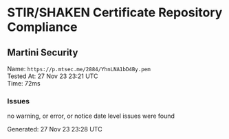 # STIR/SHAKEN Certificate Repository Compliance

## Martini Security

Name: `https://p.mtsec.me/2884/YhnLNA1bD4By.pem`\
Tested At: 27 Nov 23 23:21 UTC\
Time: 72ms

### Issues

no warning, or error, or notice date level issues were found

Generated: 27 Nov 23 23:28 UTC